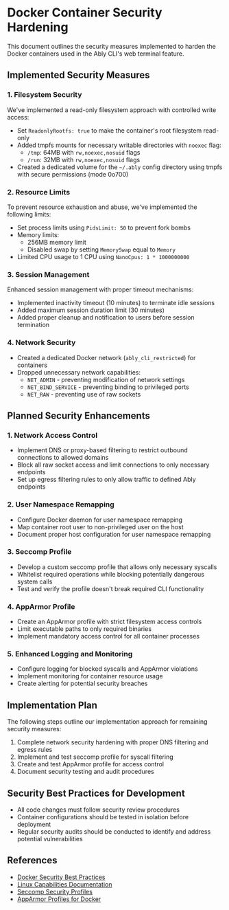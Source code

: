 # Docker Container Security Hardening

This document outlines the security measures implemented to harden the Docker containers used in the Ably CLI's web terminal feature.

## Implemented Security Measures

### 1. Filesystem Security

We've implemented a read-only filesystem approach with controlled write access:

- Set `ReadonlyRootfs: true` to make the container's root filesystem read-only
- Added tmpfs mounts for necessary writable directories with `noexec` flag:
  - `/tmp`: 64MB with `rw,noexec,nosuid` flags
  - `/run`: 32MB with `rw,noexec,nosuid` flags
- Created a dedicated volume for the `~/.ably` config directory using tmpfs with secure permissions (mode 0o700)

### 2. Resource Limits

To prevent resource exhaustion and abuse, we've implemented the following limits:

- Set process limits using `PidsLimit: 50` to prevent fork bombs
- Memory limits:
  - 256MB memory limit
  - Disabled swap by setting `MemorySwap` equal to `Memory`
- Limited CPU usage to 1 CPU using `NanoCpus: 1 * 1000000000`

### 3. Session Management

Enhanced session management with proper timeout mechanisms:

- Implemented inactivity timeout (10 minutes) to terminate idle sessions
- Added maximum session duration limit (30 minutes)
- Added proper cleanup and notification to users before session termination

### 4. Network Security

- Created a dedicated Docker network (`ably_cli_restricted`) for containers
- Dropped unnecessary network capabilities:
  - `NET_ADMIN` - preventing modification of network settings
  - `NET_BIND_SERVICE` - preventing binding to privileged ports
  - `NET_RAW` - preventing use of raw sockets

## Planned Security Enhancements

### 1. Network Access Control

- Implement DNS or proxy-based filtering to restrict outbound connections to allowed domains
- Block all raw socket access and limit connections to only necessary endpoints
- Set up egress filtering rules to only allow traffic to defined Ably endpoints

### 2. User Namespace Remapping

- Configure Docker daemon for user namespace remapping
- Map container root user to non-privileged user on the host
- Document proper host configuration for user namespace remapping

### 3. Seccomp Profile

- Develop a custom seccomp profile that allows only necessary syscalls
- Whitelist required operations while blocking potentially dangerous system calls
- Test and verify the profile doesn't break required CLI functionality

### 4. AppArmor Profile

- Create an AppArmor profile with strict filesystem access controls
- Limit executable paths to only required binaries
- Implement mandatory access control for all container processes

### 5. Enhanced Logging and Monitoring

- Configure logging for blocked syscalls and AppArmor violations
- Implement monitoring for container resource usage
- Create alerting for potential security breaches

## Implementation Plan

The following steps outline our implementation approach for remaining security measures:

1. Complete network security hardening with proper DNS filtering and egress rules
2. Implement and test seccomp profile for syscall filtering
3. Create and test AppArmor profile for access control
4. Document security testing and audit procedures

## Security Best Practices for Development

- All code changes must follow security review procedures
- Container configurations should be tested in isolation before deployment
- Regular security audits should be conducted to identify and address potential vulnerabilities

## References

- [Docker Security Best Practices](https://docs.docker.com/engine/security/)
- [Linux Capabilities Documentation](https://man7.org/linux/man-pages/man7/capabilities.7.html)
- [Seccomp Security Profiles](https://docs.docker.com/engine/security/seccomp/)
- [AppArmor Profiles for Docker](https://docs.docker.com/engine/security/apparmor/)
